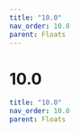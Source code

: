 ```yaml
---
title: "10.0"
nav_order: 10.0
parent: Floats
---
```


# 10.0

```yaml
title: "10.0"
nav_order: 10.0
parent: Floats
```
